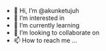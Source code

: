 - 👋 Hi, I’m @akunketujuh
- 👀 I’m interested in
- 🌱 I’m currently learning
- 💞️ I’m looking to collaborate on 
- 📫 How to reach me ...

<!---
akunketujuh/akunketujuh is a ✨ special ✨ repository because its `README.md` (this file) appears on your GitHub profile.
You can click the Preview link to take a look at your changes.
--->
